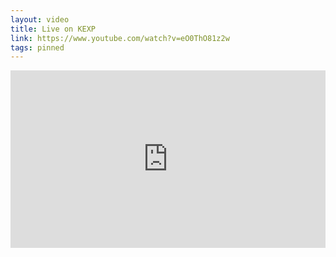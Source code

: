 ```yaml
---
layout: video
title: Live on KEXP
link: https://www.youtube.com/watch?v=eO0ThO81z2w
tags: pinned
---
```

<style>.codegena{position:relative;width:100%;height:0;padding-bottom:56.27198%;margin-bottom:20px}.codegena iframe{position:absolute;top:0;left:0;width:100%;height:100%;}</style><div class="codegena"><iframe width='500' height='294' src="https://www.youtube.com/embed/eO0ThO81z2w?&theme=dark&autohide=2&modestbranding=1&rel=0&iv_load_policy=3" frameborder="0"></iframe></div>
